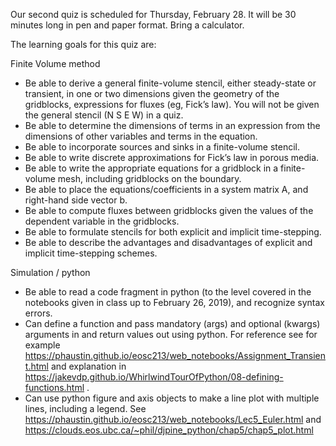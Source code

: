 Our second quiz is scheduled for Thursday, February 28. It will be 30
minutes long in pen and paper format. Bring a calculator.


The learning goals for this quiz are:

Finite Volume method

  - Be able to derive a general finite-volume stencil, either
    steady-state or transient, in one or two dimensions given the
    geometry of the gridblocks, expressions for fluxes (eg, Fick’s law).
    You will not be given the general stencil (N S E W) in a quiz.
  - Be able to determine the dimensions of terms in an expression from
    the dimensions of other variables and terms in the equation.
  - Be able to incorporate sources and sinks in a finite-volume stencil.
  - Be able to write discrete approximations for Fick’s law in porous
    media.
  - Be able to write the appropriate equations for a gridblock in a
    finite-volume mesh, including gridblocks on the boundary.
  - Be able to place the equations/coefficients in a system matrix A,
    and right-hand side vector b.
  - Be able to compute fluxes between gridblocks given the values of the
    dependent variable in the gridblocks.
  - Be able to formulate stencils for both explicit and implicit
    time-stepping.
  - Be able to describe the advantages and disadvantages of explicit and
    implicit time-stepping schemes.

Simulation / python

  - Be able to read a code fragment in python (to the level covered in
    the notebooks given in class up to February 26, 2019), and recognize
    syntax errors.
  - Can define a function and pass mandatory (args) and optional
    (kwargs) arguments in and return values out using python. For
    reference see for example
    <https://phaustin.github.io/eosc213/web_notebooks/Assignment_Transient.html>
    and explanation in
    <https://jakevdp.github.io/WhirlwindTourOfPython/08-defining-functions.html>
    .
  - Can use python figure and axis objects to make a line plot with
    multiple lines, including a legend. See
    <https://phaustin.github.io/eosc213/web_notebooks/Lec5_Euler.html>
    and
    <https://clouds.eos.ubc.ca/~phil/djpine_python/chap5/chap5_plot.html>
